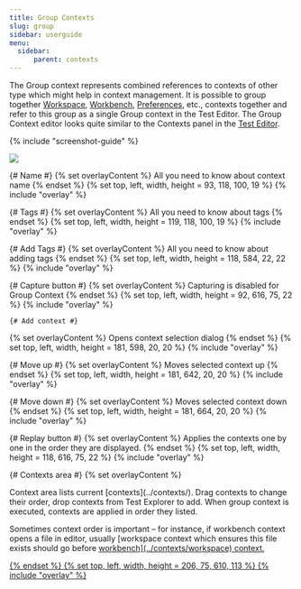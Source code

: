 ```yaml
---
title: Group Contexts
slug: group
sidebar: userguide
menu:
  sidebar:
      parent: contexts
---
```


The Group context represents combined references to contexts of other type which might help in context management. 
It is possible to group together [Workspace](../workspace), [Workbench](../workbench), [Preferences](../preferences), etc., contexts together and refer to this group as 
a single Group context in the Test Editor. The Group Context editor looks quite similar to the Contexts panel in 
the <a href = "{{site.url}}/documentation/userguide/testeditor">Test Editor</a>.


{% include "screenshot-guide" %}

<div class="screenshot">
<img src="{{site.url}}/shared/img/screenshot-group-context-editor.png"></img>

{# Name #}
  {% set overlayContent %}
  All you need to know about context name
  {% endset %}
  {% set top, left, width, height = 93, 118, 100, 19 %}
  {% include "overlay" %}
  
  {# Tags #}
  {% set overlayContent %}
  All you need to know about tags
  {% endset %}
  {% set top, left, width, height = 119, 118, 100, 19 %}
  {% include "overlay" %}

  {# Add Tags #}
  {% set overlayContent %}
  All you need to know about adding tags
  {% endset %}
  {% set top, left, width, height = 118, 584, 22, 22 %}
  {% include "overlay" %}
  
  {# Capture button  #}
  {% set overlayContent %}
  Capturing is disabled for Group Context
  {% endset %}
  {% set top, left, width, height = 92, 616, 75, 22 %}
  {% include "overlay" %}

	{# Add context #}
  {% set overlayContent %}
  Opens context selection dialog
  {% endset %}
  {% set top, left, width, height = 181, 598, 20, 20 %}
  {% include "overlay" %}
  
  {# Move up #}
  {% set overlayContent %}
  Moves selected context up
  {% endset %}
  {% set top, left, width, height = 181, 642, 20, 20 %}
  {% include "overlay" %}

  {# Move down #}
  {% set overlayContent %}
  Moves selected context down
  {% endset %}
  {% set top, left, width, height = 181, 664, 20, 20 %}
  {% include "overlay" %}
  
  {# Replay button  #}
  {% set overlayContent %}
  Applies the contexts one by one in the order they are displayed. 
  {% endset %}
  {% set top, left, width, height = 118, 616, 75, 22 %}
  {% include "overlay" %}
  
  {# Contexts area #}
  {% set overlayContent %}
  <p>Context area lists current [contexts](../contexts/). Drag contexts to change their order, drop contexts from Test Explorer to add. When group context is executed, contexts are applied in order they listed.</p>

  <p>Sometimes context order is important &ndash; for instance, if workbench context opens a file in editor, usually [workspace</a> context which ensures this file exists should go before <a href="{{site.url}}/documentation/userguide/contexts/workbench">workbench](../contexts/workspace) context.</p>
  {% endset %}
  {% set top, left, width, height = 206, 75, 610, 113 %}
  {% include "overlay" %}
  
  

</div>
